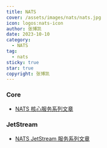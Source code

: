 ```yaml
---
title: NATS
cover: /assets/images/nats/nats.jpg
icon: logos:nats-icon
author: 张博凯
date: 2023-10-10
category:
  - NATS
tag:
  - nats
sticky: true
star: true
copyright: 张博凯
---
```


### Core
- [NATS 核心服务系列文章](https://mp.weixin.qq.com/mp/appmsgalbum?__biz=MzU5MjA3MzMzMA==&action=getalbum&album_id=3254478858754572290#wechat_redirect)

### JetStream
- [NATS JetStream 服务系列文章](https://mp.weixin.qq.com/mp/appmsgalbum?__biz=MzU5MjA3MzMzMA==&action=getalbum&album_id=3196524523500716037#wechat_redirect)